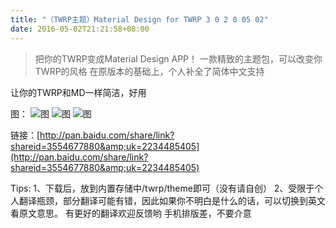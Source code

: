 ```yaml
---
title: "（TWRP主题）Material Design for TWRP 3 0 2 0 05 02"
date: 2016-05-02T21:21:58+08:00
---
```

> 把你的TWRP变成Material Design APP！
> 一款精致的主题包，可以改变你TWRP的风格
> 在原版本的基础上，个人补全了简体中文支持

让你的TWRP和MD一样简洁，好用

图：
![图](https://attach.bbs.miui.com/forum/201605/02/143934ggxwu6a8q9m9jew8.png.thumb.jpg)
![图](https://attach.bbs.miui.com/forum/201605/02/143935qa25k7kusckk65zo.png.thumb.jpg)
![图](https://attach.bbs.miui.com/forum/201605/02/143936vugluatgg2babl41.png.thumb.jpg)

链接：[http://pan.baidu.com/share/link?shareid=3554677880&amp;uk=2234485405](http://pan.baidu.com/share/link?shareid=3554677880&amp;uk=2234485405)

Tips:
1、下载后，放到内置存储中/twrp/theme即可（没有请自创）
2、受限于个人翻译瓶颈，部分翻译可能有错，因此如果你不明白是什么的话，可以切换到英文看原文意思。
有更好的翻译欢迎反馈哟
手机排版差，不要介意
